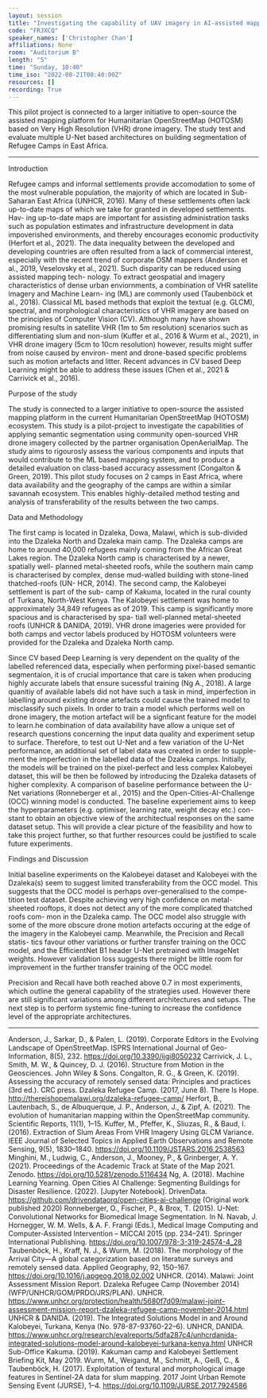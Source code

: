 ```yaml
---
layout: session
title: "Investigating the capability of UAV imagery in AI-assisted mapping of Refugee Camps in East Africa"
code: "FRJXCQ"
speaker_names: ['Christopher Chan']
affiliations: None
room: "Auditorium B"
length: "5"
time: "Sunday, 10:40"
time_iso: "2022-08-21T08:40:00Z"
resources: []
recording: True
---
```


This pilot project is connected to a larger initiative to open-source the assisted mapping platform for Humanitarian OpenStreetMap (HOTOSM) based on Very High Resolution (VHR) drone imagery. The study test and evaluate multiple U-Net based architectures on building segmentation of Refugee Camps in East Africa.

<hr>

Introduction

Refugee camps and informal settlements provide accomodation to some of
the most vulnerable population, the majority of which are located in Sub-
Saharan East Africa (UNHCR, 2016). Many of these settlements often lack
up-to-date maps of which we take for granted in developed settlements. Hav-
ing up-to-date maps are important for assisting administration tasks such as
population estimates and infrastructure development in data impoverished
environments, and thereby encourages economic productivity (Herfort et al.,
2021). The data inequality between the developed and developing countries
are often resulted from a lack of commercial interest, especially with the
recent trend of corporate OSM mappers (Anderson et al., 2019, Veselovsky
et al., 2021). Such disparity can be reduced using assisted mapping tech-
nology. To extract geospatial and imagery characteristics of dense urban
enviornments, a combination of VHR satellite imagery and Machine Learn-
ing (ML) are commonly used (Taubenböck et al., 2018). Classical ML based
methods that exploit the textual (e.g. GLCM), spectral, and morphological
characteristics of VHR imagery are based on the principles of Computer
Vision (CV). Although many have shown promising results in satellite VHR
(1m to 5m resolution) scenarios such as differentiating slum and non-slum
(Kuffer et al., 2016 &amp; Wurm et al., 2021), in VHR drone imagery (5cm to
10cm resolution) however, results might suffer from noise caused by environ-
ment and drone-based specific problems such as motion artefacts and litter.
Recent advances in CV based Deep Learning might be able to address these
issues (Chen et al., 2021 &amp; Carrivick et al., 2016).

Purpose of the study

The study is connected to a larger initiative to open-source the assisted
mapping platform in the current Humanitarian OpenStreetMap (HOTOSM)
ecosystem. This study is a pilot-project to investigate the capabilities of
applying semantic segmentation using community open-sourced VHR drone
imagery collected by the partner organisation OpenAerialMap. The study
aims to rigourosly assess the various components and inputs that would
contribute to the ML based mapping system, and to produce a detailed
evaluation on class-based accuracy assessment (Congalton &amp; Green, 2019).
This pilot study focuses on 2 camps in East Africa, where data availability
and the geography of the camps are within a similar savannah ecosystem.
This enables highly-detailed method testing and analysis of transferability
of the results between the two camps.

Data and Methodology

The first camp is located in Dzaleka, Dowa, Malawi, which is sub-divided
into the Dzaleka North and Dzaleka main camp. The Dzaleka camps are
home to around 40,000 refugees mainly coming from the African Great Lakes
region. The Dzaleka North camp is characterised by a newer, spatially well-
planned metal-sheeted roofs, while the southern main camp is characterised
by complex, dense mud-walled building with stone-lined thatched-roofs (UN-
HCR, 2014). The second camp, the Kalobeyei settlement is part of the sub-
camp of Kakuma, located in the rural county of Turkana, North-West Kenya.
The Kalobeyei settlement was home to approximately 34,849 refugees as of
2019. This camp is significantly more spacious and is characterised by spa-
tiall well-planned metal-sheeted roofs (UNHCR &amp; DANIDA, 2019). VHR
drone imageries were provided for both camps and vector labels produced
by HOTOSM volunteers were provided for the Dzaleka and Dzaleka North
camp.

Since CV based Deep Learning is very dependent on the quality of the
labelled referenced data, especially when performing pixel-based semantic
segmentaion, it is of crucial importance that care is taken when producing
highly accurate labels that ensure sucessful training (Ng A., 2018). A large
quanitiy of available labels did not have such a task in mind, imperfection
in labelling around existing drone artefacts could cause the trained model
to misclassify such pixels. In order to train a model which performs well
on drone imagery, the motion artefact will be a signficant feature for the
model to learn.he combination of data availability have allow a unique set of
research questions concerning the input data quality and experiment setup
to surface. Therefore, to test out U-Net and a few variation of the U-Net
performance, an additional set of label data was created in order to supple-
ment the imperfection in the labelled data of the Dzaleka camps. Initially,
the models will be trained on the pixel-perfect and less complex Kalobeyei
dataset, this will be then be followed by introducing the Dzaleka datasets
of higher complexity. A comparison of baseline performance between the U-
Net variations (Ronneberger et al., 2015) and the Open-Cities-AI-Challenge
(OCC) winning model is conducted. The baseline experiement aims to keep
the hyperparameters (e.g. optimiser, learning rate, weight decay etc.) con-
stant to obtain an objective view of the architectual responses on the same
dataset setup. This will provide a clear picture of the feasibility and how to
take this project further, so that further resources could be justified to scale
future experiments.

Findings and Discussion

Initial baseline experiments on the Kalobeyei dataset and Kalobeyei with
the Dzaleka(s) seem to suggest limited transferability from the OCC model.
This suggests that the OCC model is perhaps over-generalised to the compe-
tition test dataset. Despite achieving very high confidence on metal-sheeted
rooftops, it does not detect any of the more complicated thatched roofs com-
mon in the Dzaleka camp. The OCC model also struggle with
some of the more obscure drone motion artefacts occuring at the edge of the
imagery in the Kalobeyei camp. Meanwhile, the Precision and Recall statis-
tics favour other variations or further transfer training on the OCC model,
and the EfficientNet B1 header U-Net pretrained with ImageNet weights.
However validation loss suggests there might be little room for improvement
in the further transfer training of the OCC model.

Precision and Recall have both reached above 0.7 in most experiments,
which outline the general capability of the strategies used. However there
are still significant variations among different architectures and setups. The
next step is to perform systemic fine-tuning to increase the confidence level
of the appropriate architectures.

<hr>

Anderson, J., Sarkar, D., &amp; Palen, L. (2019). Corporate Editors in the Evolving Landscape of OpenStreetMap. ISPRS International Journal of Geo-Information, 8(5), 232. https://doi.org/10.3390/ijgi8050232
Carrivick, J. L., Smith, M. W., &amp; Quincey, D. J. (2016). Structure from Motion in the Geosciences. John Wiley &amp; Sons.
Congalton, R. G., &amp; Green, K. (2019). Assessing the accuracy of remotely sensed data: Principles and practices (3rd ed.). CRC press.
Dzaleka Refugee Camp. (2017, June 8). There Is Hope. http://thereishopemalawi.org/dzaleka-refugee-camp/
Herfort, B., Lautenbach, S., de Albuquerque, J. P., Anderson, J., &amp; Zipf, A. (2021). The evolution of humanitarian mapping within the OpenStreetMap community. Scientific Reports, 11(1), 1–15.
Kuffer, M., Pfeffer, K., Sliuzas, R., &amp; Baud, I. (2016). Extraction of Slum Areas From VHR Imagery Using GLCM Variance. IEEE Journal of Selected Topics in Applied Earth Observations and Remote Sensing, 9(5), 1830–1840. https://doi.org/10.1109/JSTARS.2016.2538563
Minghini, M., Ludwig, C., Anderson, J., Mooney, P., &amp; Grinberger, A. Y. (2021). Proceedings of the Academic Track at State of the Map 2021. Zenodo. https://doi.org/10.5281/zenodo.5116434
Ng, A. (2018). Machine Learning Yearning.
Open Cities AI Challenge: Segmenting Buildings for Disaster Resilience. (2022). [Jupyter Notebook]. DrivenData. https://github.com/drivendataorg/open-cities-ai-challenge (Original work published 2020)
Ronneberger, O., Fischer, P., &amp; Brox, T. (2015). U-Net: Convolutional Networks for Biomedical Image Segmentation. In N. Navab, J. Hornegger, W. M. Wells, &amp; A. F. Frangi (Eds.), Medical Image Computing and Computer-Assisted Intervention – MICCAI 2015 (pp. 234–241). Springer International Publishing. https://doi.org/10.1007/978-3-319-24574-4_28
Taubenböck, H., Kraff, N. J., &amp; Wurm, M. (2018). The morphology of the Arrival City—A global categorization based on literature surveys and remotely sensed data. Applied Geography, 92, 150–167. https://doi.org/10.1016/j.apgeog.2018.02.002
UNHCR. (2014). Malawi: Joint Assessment Mission Report. Dzaleka Refugee Camp (November 2014) (WFP/UNHCR/GOM/PRDO/JRS/PLAN). UNHCR. https://www.unhcr.org/protection/health/5680f7d09/malawi-joint-assessment-mission-report-dzaleka-refugee-camp-november-2014.html
UNHCR &amp; DANIDA. (2019). The Integrated Solutions Model in and Around Kalobeyei, Turkana, Kenya (No. 978-87-93760-22–6). UNHCR, DANIDA. https://www.unhcr.org/research/evalreports/5dfa287c4/unhcrdanida-integrated-solutions-model-around-kalobeyei-turkana-kenya.html
UNHCR Sub-Office Kakuma. (2019). Kakuman camp and Kalobeyei Settlement Briefing Kit, May 2019.
Wurm, M., Weigand, M., Schmitt, A., Geiß, C., &amp; Taubenböck, H. (2017). Exploitation of textural and morphological image features in Sentinel-2A data for slum mapping. 2017 Joint Urban Remote Sensing Event (JURSE), 1–4. https://doi.org/10.1109/JURSE.2017.7924586

